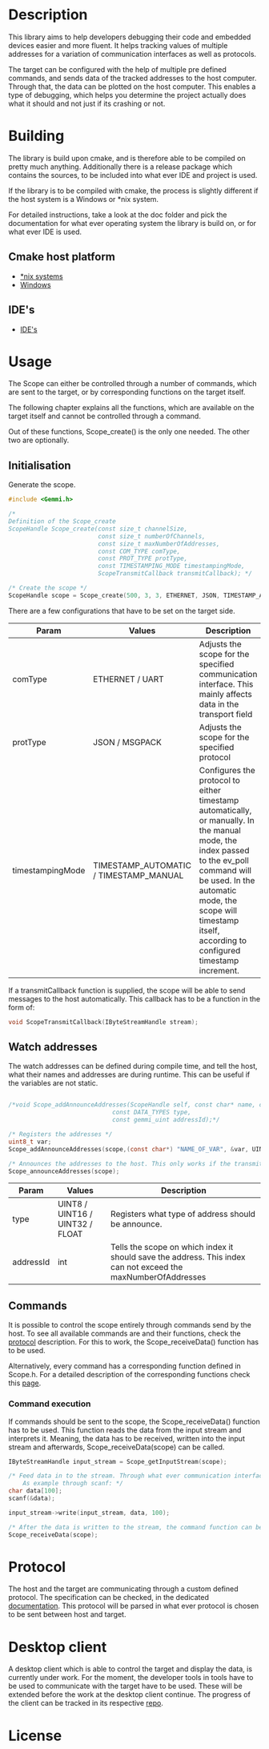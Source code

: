 # Description
This library aims to help developers debugging their code and embedded devices easier and more fluent.
It helps tracking values of multiple addresses for a variation of communication interfaces as well as protocols.

The target can be configured with the help of multiple pre defined commands, and sends data of the tracked addresses to the host computer. Through that, the data can be plotted on the host computer. This enables a type of debugging, which helps you determine the project actually does what it should and not just if its crashing or not.
# Building
The library is build upon cmake, and is therefore able to be compiled on pretty much anything.
Additionally there is a release package which contains the sources, to be included into what ever IDE and project is used.

If the library is to be compiled with cmake, the process is slightly different if the host system is a Windows or \*nix system. 

For detailed instructions, take a look at the doc folder and pick the documentation for what ever operating system the library is build on, or for what ever IDE is used.

## Cmake host platform
- [\*nix systems](https://bitbucket.org/sourceengineers/iot-scope-target/src/master/doc/build-nix.md)
- [Windows](https://bitbucket.org/sourceengineers/iot-scope-target/src/master/doc/build-windows.md)
## IDE's
- [IDE's](https://bitbucket.org/sourceengineers/iot-scope-target/src/master/doc/build-ide.md)
# Usage
The Scope can either be controlled through a number of commands, which are sent to the target, or by corresponding functions on the target itself.

The following chapter explains all the functions, which are available on the target itself and cannot be controlled through a command.

Out of these functions, Scope_create() is the only one needed. The other two are optionally.
## Initialisation
Generate the scope. 
```c
#include <Gemmi.h>

/*
Definition of the Scope_create
ScopeHandle Scope_create(const size_t channelSize,
                         const size_t numberOfChannels,
                         const size_t maxNumberOfAddresses,
                         const COM_TYPE comType,
                         const PROT_TYPE protType,
                         const TIMESTAMPING_MODE timestampingMode,
                         ScopeTransmitCallback transmitCallback); */

/* Create the scope */
ScopeHandle scope = Scope_create(500, 3, 3, ETHERNET, JSON, TIMESTAMP_AUTOMATIC, print);
```
There are a few configurations that have to be set on the target side.

| Param | Values | Description |
| -- | -- | -- |
| comType | ETHERNET / UART | Adjusts the scope for the specified communication interface. This mainly affects data in the transport field |
| protType | JSON / MSGPACK | Adjusts the scope for the specified protocol |
| timestampingMode | TIMESTAMP_AUTOMATIC / TIMESTAMP_MANUAL | Configures the protocol to either timestamp automatically, or manually. In the manual mode, the index passed to the ev_poll command will be used. In the automatic mode, the scope will timestamp itself, according to configured timestamp increment. |

If a transmitCallback function is supplied, the scope will be able to send messages to the host automatically. 
This callback has to be a function in the form of:
```c
void ScopeTransmitCallback(IByteStreamHandle stream);
```
## Watch addresses
The watch addresses can be defined during compile time, and tell the host, what their names and addresses are during runtime.
This can be useful if the variables are not static.

```c

/*void Scope_addAnnounceAddresses(ScopeHandle self, const char* name, const void* address,
                             const DATA_TYPES type,
                             const gemmi_uint addressId);*/

/* Registers the addresses */
uint8_t var;
Scope_addAnnounceAddresses(scope,(const char*) "NAME_OF_VAR", &var, UINT8, 0);

/* Announces the addresses to the host. This only works if the transmitCallback is set correctly */
Scope_announceAddresses(scope);
```

| Param | Values | Description |
| -- | -- | -- |
| type | UINT8 / UINT16 / UINT32 / FLOAT | Registers what type of address should be announce. |
| addressId | int | Tells the scope on which index it should save the address. This index can not exceed the maxNumberOfAddresses |

## Commands
It is possible to control the scope entirely through commands send by the host. 
To see all available commands are and their functions, check the [protocol](https://bitbucket.org/sourceengineers/iot-scope-doc/src/master/Protocol.md) description.
For this to work, the Scope_receiveData() function has to be used.

Alternatively, every command has a corresponding function defined in Scope.h. For a detailed description of the corresponding functions check this [page](https://bitbucket.org/sourceengineers/iot-scope-target/src/master/doc/command-api.md).
### Command execution
If commands should be sent to the scope, the Scope_receiveData() function has to be used.
This function reads the data from the input stream and interprets it. Meaning, the data has to be received, written into the input stream and afterwards, Scope_receiveData(scope) can be called.

```c
IByteStreamHandle input_stream = Scope_getInputStream(scope);

/* Feed data in to the stream. Through what ever communication interface needed.
    As example through scanf: */
char data[100];
scanf(&data);

input_stream->write(input_stream, data, 100);

/* After the data is written to the stream, the command function can be executed */
Scope_receiveData(scope);
```
# Protocol
The host and the target are communicating through a custom defined protocol. 
The specification can be checked, in the dedicated [documentation](https://bitbucket.org/sourceengineers/iot-scope-doc/src/master/Protocol.md).
This protocol will be parsed in what ever protocol is chosen to be sent between host and target.
# Desktop client
A desktop client which is able to control the target and display the data, is currently under work.
For the moment, the developer tools in tools have to be used to communicate with the target have to be used. These will be extended before the work at the desktop client continue.
The progress of the client can be tracked in its respective [repo](https://bitbucket.org/sourceengineers/iot-scope/src/schuepbs/).
# License

